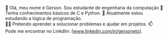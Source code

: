 👋 Olá, meu nome é Gerson. Sou estudante de engenharia da computação 
🚀 Tenha conhecimentos básicos de C e Python. 
🌱 Atualmente estou estudando a lógica de programação.  
👨‍💻 Pretendo aprender a solucionar problemas e ajudar em projetos. 
📫 Pode me encontrar no Linkdlin: [www.linkedin.com/in/gersoneto].
